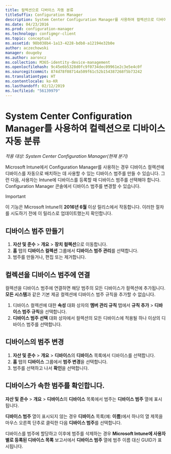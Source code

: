 ```yaml
---
title: 컬렉션으로 디바이스 자동 분류
titleSuffix: Configuration Manager
description: System Center Configuration Manager를 사용하여 컬렉션으로 디바이스를 자동으로 분류합니다.
ms.date: 04/23/2016
ms.prod: configuration-manager
ms.technology: configmgr-client
ms.topic: conceptual
ms.assetid: 98b038b4-1a13-4228-bdb8-a12194e32b0e
author: aczechowski
manager: dougeby
ms.author: aaroncz
ms.collection: M365-identity-device-management
ms.openlocfilehash: 9c45e6b5328d0fc9f0734dec09961e2c3e5e4c0f
ms.sourcegitcommit: 874d78f08714a509f61c52b154387268f5b73242
ms.translationtype: HT
ms.contentlocale: ko-KR
ms.lasthandoff: 02/12/2019
ms.locfileid: "56139979"
---
```

# <a name="automatically-categorize-devices-into-collections-with-system-center-configuration-manager"></a>System Center Configuration Manager를 사용하여 컬렉션으로 디바이스 자동 분류

*적용 대상: System Center Configuration Manager(현재 분기)*

Microsoft Intune에서 Configuration Manager를 사용하는 경우 디바이스 컬렉션에 디바이스를 자동으로 배치하는 데 사용할 수 있는 디바이스 범주를 만들 수 있습니다. 그런 다음, 사용자는 Intune에 디바이스를 등록할 때 디바이스 범주를 선택해야 합니다. Configuration Manager 콘솔에서 디바이스 범주를 변경할 수 있습니다.

> [!IMPORTANT]
>  이 기능은 Microsoft Intune의 **2016년 6월** 이상 릴리스에서 작동합니다. 이러한 절차를 시도하기 전에 이 릴리스로 업데이트했는지 확인합니다.

## <a name="create-device-categories"></a>디바이스 범주 만들기

1.  **자산 및 준수** > **개요** > **장치 컬렉션**으로 이동합니다.
2.  **홈** 탭의 **디바이스 컬렉션** 그룹에서 **디바이스 범주 관리**를 선택합니다.
3.  범주를 만들거나, 편집 또는 제거합니다.

## <a name="associate-a-collection-with-a-device-category"></a>컬렉션을 디바이스 범주에 연결

컬렉션을 디바이스 범주에 연결하면 해당 범주의 모든 디바이스가 컬렉션에 추가됩니다. **모든 시스템**과 같은 기본 제공 컬렉션에 디바이스 범주 규칙을 추가할 수 없습니다.

1.  디바이스 컬렉션에 대한 **속성** 대화 상자의 **멤버 관리 규칙** 탭에서 **규칙 추가** > **디바이스 범주 규칙**을 선택합니다.
2.  **디바이스 범주 선택** 대화 상자에서 컬렉션의 모든 디바이스에 적용될 하나 이상의 디바이스 범주를 선택합니다.

## <a name="change-the-category-of-a-device"></a>디바이스의 범주 변경

1.  **자산 및 준수** > **개요** > **디바이스**의 **디바이스** 목록에서 디바이스를 선택합니다.
2.  **홈** 탭의 **디바이스** 그룹에서 **범주 변경**을 선택합니다.
3.  범주를 선택하고 나서 **확인**을 선택합니다.

## <a name="view-which-category-a-device-belongs-to"></a>디바이스가 속한 범주를 확인합니다.

**자산 및 준수** > **개요** > **디바이스**의 **디바이스** 목록에서 범주는 **디바이스 범주** 열에 표시됩니다.

**디바이스 범주** 열이 표시되지 않는 경우 **디바이스** 목록(예: **이름**)에서 하나의 열 제목을 마우스 오른쪽 단추로 클릭한 다음 **디바이스 범주**를 선택합니다.

디바이스를 범주에 할당하고 이후에 범주를 삭제하는 경우 **Microsoft Intune에 사용자별로 등록된 디바이스 목록** 보고서에서 **디바이스 범주** 열에 범주 이름 대신 GUID가 표시됩니다.
